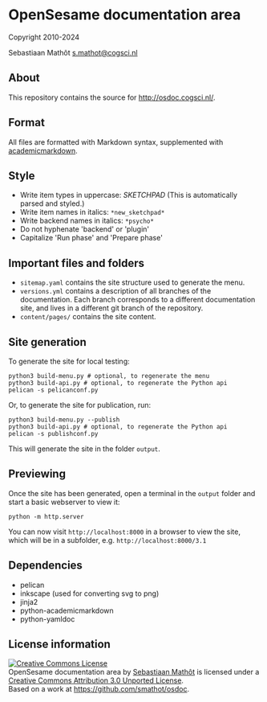 # OpenSesame documentation area

Copyright 2010-2024

Sebastiaan Mathôt <s.mathot@cogsci.nl>

## About

This repository contains the source for <http://osdoc.cogsci.nl/>.

## Format

All files are formatted with Markdown syntax, supplemented with [academicmarkdown][].

## Style

- Write item types in uppercase: *SKETCHPAD* (This is automatically parsed and styled.)
- Write item names in italics: `*new_sketchpad*`
- Write backend names in italics: `*psycho*`
- Do not hyphenate 'backend' or 'plugin'
- Capitalize 'Run phase' and 'Prepare phase'

## Important files and folders

- `sitemap.yaml` contains the site structure used to generate the menu.
- `versions.yml` contains a description of all branches of the documentation. Each branch corresponds to a different documentation site, and lives in a different git branch of the repository.
- `content/pages/` contains the site content.

## Site generation

To generate the site for local testing:

	python3 build-menu.py # optional, to regenerate the menu
	python3 build-api.py # optional, to regenerate the Python api
	pelican -s pelicanconf.py

Or, to generate the site for publication, run:

	python3 build-menu.py --publish
	python3 build-api.py # optional, to regenerate the Python api
	pelican -s publishconf.py

This will generate the site in the folder `output`.

## Previewing

Once the site has been generated, open a terminal in the `output` folder and start a basic webserver to view it:

	python -m http.server

You can now visit `http://localhost:8000` in a browser to view the site, which will be in a subfolder, e.g. `http://localhost:8000/3.1`

## Dependencies

- pelican
- inkscape (used for converting svg to png)
- jinja2
- python-academicmarkdown
- python-yamldoc

## License information

<a rel="license" href="http://creativecommons.org/licenses/by/3.0/deed.en_US"><img alt="Creative Commons License" style="border-width:0" src="http://i.creativecommons.org/l/by/3.0/88x31.png" /></a><br /><span xmlns:dct="http://purl.org/dc/terms/" property="dct:title">OpenSesame documentation area</span> by <a xmlns:cc="http://creativecommons.org/ns#" href="http://osdoc.cogsci.nl" property="cc:attributionName" rel="cc:attributionURL">Sebastiaan Mathôt</a> is licensed under a <a rel="license" href="http://creativecommons.org/licenses/by/3.0/deed.en_US">Creative Commons Attribution 3.0 Unported License</a>.<br />Based on a work at <a xmlns:dct="http://purl.org/dc/terms/" href="https://github.com/smathot/osdoc" rel="dct:source">https://github.com/smathot/osdoc</a>.

[academicmarkdown]: https://github.com/smathot/academicmarkdown
[kramdown]: http://kramdown.rubyforge.org/
[jekyll]: https://github.com/mojombo/jekyll
[cogsci.nl ppa]: https://launchpad.net/~smathot/+archive/cogscinl/
[htmlcompressor.jar]: https://code.google.com/p/htmlcompressor/
[yui-compressor.jar]: https://github.com/yui/yuicompressor/downloads
